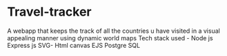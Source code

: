 # Travel-tracker
A  webapp that keeps the track of all the countries u have visited in a visual appealing manner using dynamic world maps
Tech stack used - 
Node js 
Express js 
SVG- Html canvas 
EJS 
Postgre SQL

